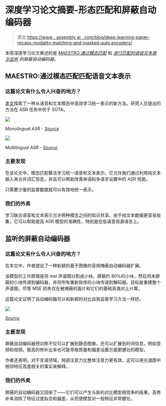 # 深度学习论文摘要-形态匹配和屏蔽自动编码器

> 原文:[https://www . assembly ai . com/blog/deep-learning-paper-recaps-modality-matching-and-masked-auto encoders/](https://www.assemblyai.com/blog/deep-learning-paper-recaps-modality-matching-and-masked-autoencoders/)

本周深度学习论文重述的是 [*MAESTRO:通过模态匹配*](https://arxiv.org/pdf/2204.03409.pdf) 和 [*进行匹配的语音文本表示监听*](https://paperswithcode.com/paper/masked-autoencoders-that-listen) *的屏蔽自动编码器。*

## MAESTRO:通过模态匹配匹配语音文本表示

### **这篇论文有什么令人兴奋的地方？**

[本文](https://arxiv.org/pdf/2204.03409.pdf)探索了一种从语音和文本模态中高效学习统一表示的新方法。研究人员提出的方法在 ASR 任务中优于 SOTA。

![](../Images/307b7c9f8dd3a5a917b599a96ae266be.png)

*Monolingual ASR -* [*Source*](https://arxiv.org/pdf/2204.03409.pdf)

![](../Images/392f7c67c204506e195856baf2f232c2.png)

*Multilingual ASR -* [*Source*](https://arxiv.org/pdf/2204.03409.pdf)

### **主要发现**

在该论文中，模态匹配算法学习统一语音和文本表示。它允许我们通过利用纯文本输入来合并词汇信息，并且可以帮助改善单语和多语言设置中的 ASR 性能。

只需要少量的监督数据就可以有效地统一表示。

### **我们的外卖**

学习联合语音和文本表示允许两种模态之间的知识共享。由于纯文本数据更容易收集，它可以帮助提高 ASR 模型的准确性，特别是在低语音资源语言上。

## 监听的屏蔽自动编码器

### **这篇论文有什么令人兴奋的地方？**

在本文中，作者提出了一种新颖的基于图像的音频掩蔽自动编码器扩展。

该模型的工作原理是将 mel 声谱图分割成小块，屏蔽约 80%的小块，然后将未屏蔽的小块传递到编码器，并将所有重新排序的小块传递到解码器。目标是重建整个声谱图，尽管 MSE 损失仅在被掩蔽的面片和它们的基础真值对上计算。

这篇论文证明了自动编码器可以和新颖的对比自我监督学习方法一样好。

![](../Images/bb3b8c0c27dd72bfd33173b4bdc06269.png)

*[Source](https://paperswithcode.com/paper/masked-autoencoders-that-listen)*

### **主要发现**

屏蔽自动编码器预训练不仅可以扩展到静态图像，还可以扩展到时间信息，例如音频和视频。极高的修补比率也可能导致质量和偏差设置方面更健壮的模型。

作者还表明，对于言语领域，局部注意力比整体注意力更有效。这可以用光谱图中相邻特征高度相关的事实来解释。

### **我们的外卖**

屏蔽的自动编码器又回来了——它们可以产生与新的对比模型相竞争的结果。高修补率消除了特征过度拟合和偏差，从而使模型对一般特征非常健壮。